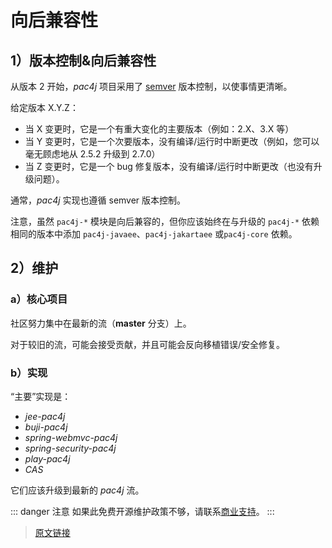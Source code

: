 # 向后兼容性

## 1）版本控制&向后兼容性

从版本 2 开始，*pac4j* 项目采用了 [semver](http://semver.org/) 版本控制，以使事情更清晰。

给定版本 X.Y.Z：

- 当 X 变更时，它是一个有重大变化的主要版本（例如：2.X、3.X 等）
- 当 Y 变更时，它是一个次要版本，没有编译/运行时中断更改（例如，您可以毫无顾虑地从 2.5.2 升级到 2.7.0）
- 当 Z 变更时，它是一个 bug 修复版本，没有编译/运行时中断更改（也没有升级问题）。

通常，*pac4j* 实现也遵循 semver 版本控制。

注意，虽然 `pac4j-*` 模块是向后兼容的，但你应该始终在与升级的 `pac4j-*` 依赖相同的版本中添加 `pac4j-javaee`、`pac4j-jakartaee` 或`pac4j-core` 依赖。

## 2）维护

### a）核心项目

社区努力集中在最新的流（**master** 分支）上。

对于较旧的流，可能会接受贡献，并且可能会反向移植错误/安全修复。

### b）实现

“主要”实现是：

- *jee-pac4j*
- *buji-pac4j*
- *spring-webmvc-pac4j*
- *spring-security-pac4j*
- *play-pac4j*
- *CAS*

它们应该升级到最新的 *pac4j* 流。

::: danger 注意
如果此免费开源维护政策不够，请联系[商业支持](https://www.pac4j.org/commercial-support.html)。
:::

> [原文链接](https://www.pac4j.org/docs/backward-compatibility.html)
